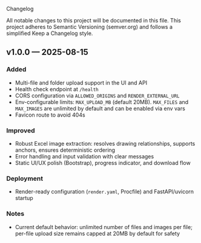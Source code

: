 Changelog

All notable changes to this project will be documented in this file.
This project adheres to Semantic Versioning (semver.org) and follows a simplified Keep a Changelog style.

## v1.0.0 — 2025-08-15

### Added
- Multi-file and folder upload support in the UI and API
- Health check endpoint at `/health`
- CORS configuration via `ALLOWED_ORIGINS` and `RENDER_EXTERNAL_URL`
- Env-configurable limits: `MAX_UPLOAD_MB` (default 20MB). `MAX_FILES` and `MAX_IMAGES` are unlimited by default and can be enabled via env vars
- Favicon route to avoid 404s

### Improved
- Robust Excel image extraction: resolves drawing relationships, supports anchors, ensures deterministic ordering
- Error handling and input validation with clear messages
- Static UI/UX polish (Bootstrap), progress indicator, and download flow

### Deployment
- Render-ready configuration (`render.yaml`, Procfile) and FastAPI/uvicorn startup

### Notes
- Current default behavior: unlimited number of files and images per file; per-file upload size remains capped at 20MB by default for safety


